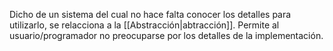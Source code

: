 Dicho de un sistema del cual no hace falta conocer los detalles para utilizarlo, se relacciona a la [[Abstracción|abtracción]]. Permite al usuario/programador no preocuparse por los detalles de la implementación.